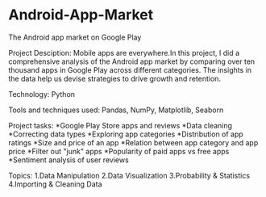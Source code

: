 # Android-App-Market
The Android app market on Google Play

Project Desciption: Mobile apps are everywhere.In this project, I did a comprehensive analysis of the Android app market by comparing over ten thousand apps in Google Play across different categories. The insights in the data help us devise strategies to drive growth and retention.

Technology: Python

Tools and techniques used: Pandas, NumPy, Matplotlib, Seaborn

Project tasks: *Google Play Store apps and reviews *Data cleaning *Correcting data types *Exploring app categories *Distribution of app ratings *Size and price of an app *Relation between app category and app price *Filter out "junk" apps *Popularity of paid apps vs free apps *Sentiment analysis of user reviews

Topics: 1.Data Manipulation 2.Data Visualization 3.Probability & Statistics 4.Importing & Cleaning Data
